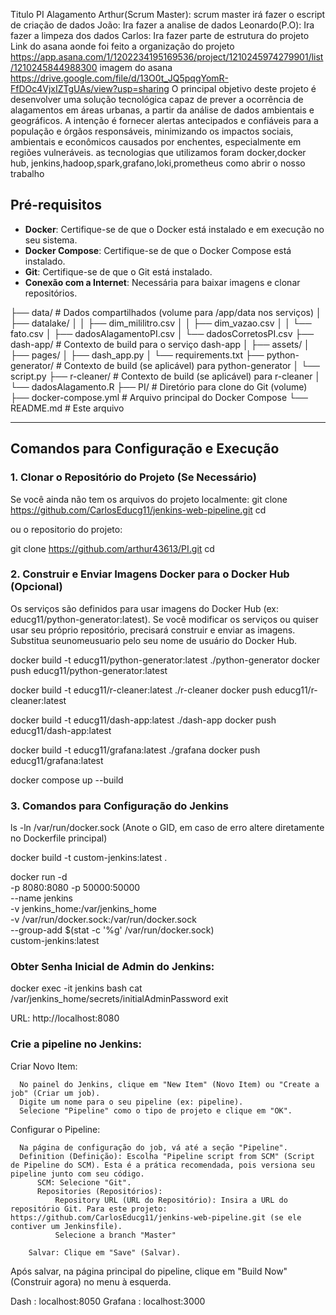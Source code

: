 
Titulo PI Alagamento
Arthur(Scrum Master): scrum master irá fazer o escript de criação de dados
João: Ira fazer a analise de dados
Leonardo(P.O): Ira fazer a limpeza dos dados
Carlos: Ira fazer parte de estrutura do projeto
Link do asana aonde foi feito a organização do projeto https://app.asana.com/1/1202234195169536/project/1210245974279901/list/1210245844988300
imagem do asana https://drive.google.com/file/d/13O0t_JQ5pqgYomR-FfDOc4VjxIZTgUAs/view?usp=sharing
O principal objetivo deste projeto é desenvolver uma solução tecnológica capaz de prever a ocorrência de alagamentos em áreas urbanas, a partir da análise de dados ambientais e geográficos. A intenção é fornecer alertas antecipados e confiáveis para a população e órgãos responsáveis, minimizando os impactos sociais, ambientais e econômicos causados por enchentes, especialmente em regiões vulneráveis.
as tecnologias que utilizamos foram docker,docker hub, jenkins,hadoop,spark,grafano,loki,prometheus
como abrir o nosso trabalho
## Pré-requisitos

* **Docker**: Certifique-se de que o Docker está instalado e em execução no seu sistema.
* **Docker Compose**: Certifique-se de que o Docker Compose está instalado.
* **Git**: Certifique-se de que o Git está instalado.
* **Conexão com a Internet**: Necessária para baixar imagens e clonar repositórios.

├── data/                     # Dados compartilhados (volume para /app/data nos serviços)
│   ├── datalake/
│   │   ├── dim_mililitro.csv
│   │   ├── dim_vazao.csv
│   │   └── fato.csv
│   ├── dadosAlagamentoPI.csv
│   └── dadosCorretosPI.csv
├── dash-app/                 # Contexto de build para o serviço dash-app
│   ├── assets/
│   ├── pages/
│   ├── dash_app.py
│   └── requirements.txt
├── python-generator/         # Contexto de build (se aplicável) para python-generator
│   └── script.py
├── r-cleaner/                # Contexto de build (se aplicável) para r-cleaner
│   └── dadosAlagamento.R
├── PI/                       # Diretório para clone do Git (volume)
├── docker-compose.yml        # Arquivo principal do Docker Compose
└── README.md                 # Este arquivo

---
## Comandos para Configuração e Execução

### 1. Clonar o Repositório do Projeto (Se Necessário)

Se você ainda não tem os arquivos do projeto localmente:
  git clone <https://github.com/CarlosEducg11/jenkins-web-pipeline.git> 
  cd <jenkins-web-pipeline>

  ou o repositorio do projeto:

  git clone <https://github.com/arthur43613/PI.git>
  cd <PI>

### 2. Construir e Enviar Imagens Docker para o Docker Hub (Opcional)

Os serviços são definidos para usar imagens do Docker Hub (ex: educg11/python-generator:latest). Se você modificar os serviços ou quiser usar seu próprio repositório, precisará construir e enviar as imagens. Substitua seunomeusuario pelo seu nome de usuário do Docker Hub.

  docker build -t educg11/python-generator:latest ./python-generator
  docker push educg11/python-generator:latest

  docker build -t educg11/r-cleaner:latest ./r-cleaner
  docker push educg11/r-cleaner:latest

  docker build -t educg11/dash-app:latest ./dash-app
  docker push educg11/dash-app:latest

  docker build -t educg11/grafana:latest ./grafana
  docker push educg11/grafana:latest

  docker compose up --build 

### 3. Comandos para Configuração do Jenkins

  ls -ln /var/run/docker.sock (Anote o GID, em caso de erro altere diretamente no Dockerfile principal)

  docker build -t custom-jenkins:latest .

  docker run -d \
    -p 8080:8080 -p 50000:50000 \
    --name jenkins \
    -v jenkins_home:/var/jenkins_home \
    -v /var/run/docker.sock:/var/run/docker.sock \
    --group-add $(stat -c '%g' /var/run/docker.sock) \
    custom-jenkins:latest

  ### Obter Senha Inicial de Admin do Jenkins: 

  docker exec -it jenkins bash
  cat /var/jenkins_home/secrets/initialAdminPassword
  exit

  URL: http://localhost:8080

  ### Crie a pipeline no Jenkins:

  Criar Novo Item:

      No painel do Jenkins, clique em "New Item" (Novo Item) ou "Create a job" (Criar um job).
      Digite um nome para o seu pipeline (ex: pipeline).
      Selecione "Pipeline" como o tipo de projeto e clique em "OK".

  Configurar o Pipeline:

      Na página de configuração do job, vá até a seção "Pipeline".
      Definition (Definição): Escolha "Pipeline script from SCM" (Script de Pipeline do SCM). Esta é a prática recomendada, pois versiona seu pipeline junto com seu código.
          SCM: Selecione "Git".
          Repositories (Repositórios):
              Repository URL (URL do Repositório): Insira a URL do repositório Git. Para este projeto: https://github.com/CarlosEducg11/jenkins-web-pipeline.git (se ele contiver um Jenkinsfile).
              Selecione a branch "Master"

        Salvar: Clique em "Save" (Salvar).

  Após salvar, na página principal do pipeline, clique em "Build Now" (Construir agora) no menu à esquerda.

Dash : localhost:8050
Grafana : localhost:3000
